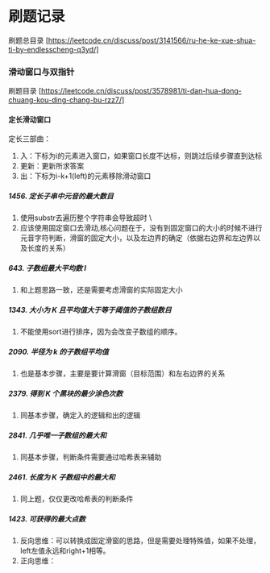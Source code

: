 # 刷题记录 
刷题总目录 [https://leetcode.cn/discuss/post/3141566/ru-he-ke-xue-shua-ti-by-endlesscheng-q3yd/]
### 滑动窗口与双指针
刷题目录 [https://leetcode.cn/discuss/post/3578981/ti-dan-hua-dong-chuang-kou-ding-chang-bu-rzz7/]
#### 定长滑动窗口
定长三部曲：
1. 入：下标为i的元素进入窗口，如果窗口长度不达标，则跳过后续步骤直到达标
2. 更新：更新所求答案
3. 出：下标为i-k+1(left)的元素移除滑动窗口
##### 1456. 定长子串中元音的最大数目 
1. 使用substr去遍历整个字符串会导致超时 \
2. 应该使用固定窗口去滑动,核心问题在于，没有到固定窗口的大小的时候不进行元音字符判断，滑窗的固定大小，以及左边界的确定（依据右边界和左边界以及长度的关系）
##### 643. 子数组最大平均数 I
1. 和上题思路一致，还是需要考虑滑窗的实际固定大小
##### 1343. 大小为 K 且平均值大于等于阈值的子数组数目
1. 不能使用sort进行排序，因为会改变子数组的顺序。
##### 2090. 半径为 k 的子数组平均值 
1. 也是基本步骤，主要是要计算滑窗（目标范围）和左右边界的关系
##### 2379. 得到 K 个黑块的最少涂色次数 
1. 同基本步骤，确定入的逻辑和出的逻辑
##### 2841. 几乎唯一子数组的最大和 
1. 同基本步骤，判断条件需要通过哈希表来辅助
##### 2461. 长度为 K 子数组中的最大和
1. 同上题，仅仅更改哈希表的判断条件
##### 1423. 可获得的最大点数 
1. 反向思维：可以转换成固定滑窗的思路，但是需要处理特殊值，如果不处理，left左值永远和right+1相等。
2. 正向思维：

   
